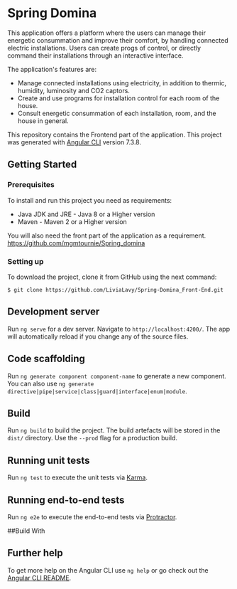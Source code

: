 # Spring Domina

This application offers a platform where the users can manage their energetic consummation and improve their comfort, by handling connected electric installations. Users can create progs of control, or directly command their installations through an interactive interface.

The application's features are:

- Manage connected installations using electricity, in addition to thermic, humidity, luminosity and CO2 captors.
- Create and use programs for installation control for each room of the house.
- Consult energetic consummation of each installation, room, and the house in general.

This repository contains the Frontend part of the application.
This project was generated with [Angular CLI](https://github.com/angular/angular-cli) version 7.3.8.

## Getting Started
### Prerequisites
To install and run this project you need as requirements:

 * Java JDK and JRE - Java 8 or a Higher version
 * Maven - Maven 2 or a Higher version

You will also need the front part of the application as a requirement.
https://github.com/mgmtournie/Spring_domina

### Setting up
To download the project, clone it from GitHub using the next command:

```
$ git clone https://github.com/LiviaLavy/Spring-Domina_Front-End.git
```
## Development server

Run `ng serve` for a dev server. Navigate to `http://localhost:4200/`. The app will automatically reload if you change any of the source files.

## Code scaffolding

Run `ng generate component component-name` to generate a new component. You can also use `ng generate directive|pipe|service|class|guard|interface|enum|module`.

## Build

Run `ng build` to build the project. The build artefacts will be stored in the `dist/` directory. Use the `--prod` flag for a production build.

## Running unit tests

Run `ng test` to execute the unit tests via [Karma](https://karma-runner.github.io).

## Running end-to-end tests

Run `ng e2e` to execute the end-to-end tests via [Protractor](http://www.protractortest.org/).

##Build With


## Further help

To get more help on the Angular CLI use `ng help` or go check out the [Angular CLI README](https://github.com/angular/angular-cli/blob/master/README.md).
